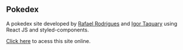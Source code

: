 ## Pokedex

A pokedex site developed by [Rafael Rodrigues](https://github.com/rafael2903/) and [Igor Taquary](https://github.com/igortaquary) using React JS and styled-components.

[Click here](https://focadex.netlify.app/) to acess this site online.
